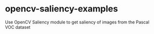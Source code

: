 # opencv-saliency-examples
Use OpenCV Saliency module to get saliency of images from the Pascal VOC dataset
